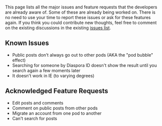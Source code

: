 This page lists all the major issues and feature requests that the developers are already aware of.  Some of these are already being worked on.  There is no need to use your time to report these issues or ask for these features again.  If you think you could contribute new thoughts, feel free to comment on the existing discussions in the existing [issues list](https://github.com/diaspora/diaspora/issues).

## Known Issues

* Public posts don't always go out to other pods (AKA the "pod bubble" effect)
* Searching for someone by Diaspora ID doesn't show the result until you search again a few moments later
* It doesn't work in IE (to varying degrees)

## Acknowledged Feature Requests

* Edit posts and comments
* Comment on public posts from other pods
* Migrate an account from one pod to another
* Can't search for posts